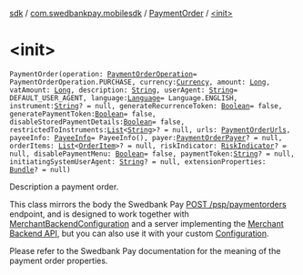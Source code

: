 [sdk](../../index.md) / [com.swedbankpay.mobilesdk](../index.md) / [PaymentOrder](index.md) / [&lt;init&gt;](./-init-.md)

# &lt;init&gt;

`PaymentOrder(operation: `[`PaymentOrderOperation`](../-payment-order-operation/index.md)` = PaymentOrderOperation.PURCHASE, currency: `[`Currency`](https://docs.oracle.com/javase/6/docs/api/java/util/Currency.html)`, amount: `[`Long`](https://kotlinlang.org/api/latest/jvm/stdlib/kotlin/-long/index.html)`, vatAmount: `[`Long`](https://kotlinlang.org/api/latest/jvm/stdlib/kotlin/-long/index.html)`, description: `[`String`](https://kotlinlang.org/api/latest/jvm/stdlib/kotlin/-string/index.html)`, userAgent: `[`String`](https://kotlinlang.org/api/latest/jvm/stdlib/kotlin/-string/index.html)` = DEFAULT_USER_AGENT, language: `[`Language`](../-language/index.md)` = Language.ENGLISH, instrument: `[`String`](https://kotlinlang.org/api/latest/jvm/stdlib/kotlin/-string/index.html)`? = null, generateRecurrenceToken: `[`Boolean`](https://kotlinlang.org/api/latest/jvm/stdlib/kotlin/-boolean/index.html)` = false, generatePaymentToken: `[`Boolean`](https://kotlinlang.org/api/latest/jvm/stdlib/kotlin/-boolean/index.html)` = false, disableStoredPaymentDetails: `[`Boolean`](https://kotlinlang.org/api/latest/jvm/stdlib/kotlin/-boolean/index.html)` = false, restrictedToInstruments: `[`List`](https://kotlinlang.org/api/latest/jvm/stdlib/kotlin.collections/-list/index.html)`<`[`String`](https://kotlinlang.org/api/latest/jvm/stdlib/kotlin/-string/index.html)`>? = null, urls: `[`PaymentOrderUrls`](../-payment-order-urls/index.md)`, payeeInfo: `[`PayeeInfo`](../-payee-info/index.md)` = PayeeInfo(), payer: `[`PaymentOrderPayer`](../-payment-order-payer/index.md)`? = null, orderItems: `[`List`](https://kotlinlang.org/api/latest/jvm/stdlib/kotlin.collections/-list/index.html)`<`[`OrderItem`](../-order-item/index.md)`>? = null, riskIndicator: `[`RiskIndicator`](../-risk-indicator/index.md)`? = null, disablePaymentMenu: `[`Boolean`](https://kotlinlang.org/api/latest/jvm/stdlib/kotlin/-boolean/index.html)` = false, paymentToken: `[`String`](https://kotlinlang.org/api/latest/jvm/stdlib/kotlin/-string/index.html)`? = null, initiatingSystemUserAgent: `[`String`](https://kotlinlang.org/api/latest/jvm/stdlib/kotlin/-string/index.html)`? = null, extensionProperties: `[`Bundle`](https://developer.android.com/reference/android/os/Bundle.html)`? = null)`

Description a payment order.

This class mirrors the body the Swedbank Pay
[POST /psp/paymentorders](https://developer.swedbankpay.com/checkout/other-features#creating-a-payment-order)
endpoint, and is designed to work together with
[MerchantBackendConfiguration](../../com.swedbankpay.mobilesdk.merchantbackend/-merchant-backend-configuration/index.md)
and a server implementing the
[Merchant Backend API](https://https://developer.swedbankpay.com/modules-sdks/mobile-sdk/merchant-backend),
but you can also use it with your custom [Configuration](../-configuration/index.md).

Please refer to the Swedbank Pay documentation for the meaning of the payment order properties.

